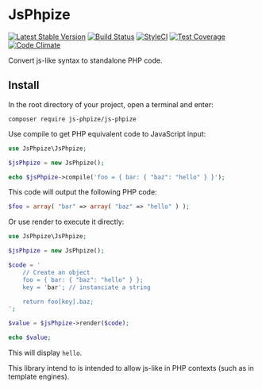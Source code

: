 # JsPhpize
[![Latest Stable Version](https://poser.pugx.org/js-phpize/js-phpize/v/stable.png)](https://packagist.org/packages/js-phpize/js-phpize)
[![Build Status](https://travis-ci.org/pug-php/js-phpize.svg?branch=master)](https://travis-ci.org/pug-php/js-phpize)
[![StyleCI](https://styleci.io/repos/65670436/shield?style=flat)](https://styleci.io/repos/65670436)
[![Test Coverage](https://codeclimate.com/github/pug-php/js-phpize/badges/coverage.svg)](https://codecov.io/github/pug-php/js-phpize?branch=master)
[![Code Climate](https://codeclimate.com/github/pug-php/js-phpize/badges/gpa.svg)](https://codeclimate.com/github/pug-php/js-phpize)

Convert js-like syntax to standalone PHP code.

## Install
In the root directory of your project, open a terminal and enter:
```shell
composer require js-phpize/js-phpize
```

Use compile to get PHP equivalent code to JavaScript input:
```php
use JsPhpize\JsPhpize;

$jsPhpize = new JsPhpize();

echo $jsPhpize->compile('foo = { bar: { "baz": "hello" } }');
```

This code will output the following PHP code:
```php
$foo = array( "bar" => array( "baz" => "hello" ) );
```

Or use render to execute it directly:
```php
use JsPhpize\JsPhpize;

$jsPhpize = new JsPhpize();

$code = '
    // Create an object
    foo = { bar: { "baz": "hello" } };
    key = 'bar'; // instanciate a string

    return foo[key].baz;
';

$value = $jsPhpize->render($code);

echo $value;
```

This will display ```hello```.

This library intend to is intended to allow js-like in PHP contexts (such as in template engines).
